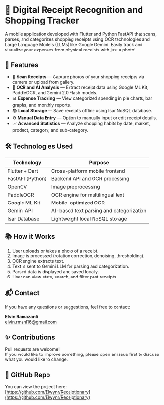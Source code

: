 # 🧾 Digital Receipt Recognition and Shopping Tracker

A mobile application developed with Flutter and Python FastAPI that scans, parses, and categorizes shopping receipts using OCR technologies and Large Language Models (LLMs) like Google Gemini. Easily track and visualize your expenses from physical receipts with just a photo!

## 🚀 Features

- 📸 **Scan Receipts** — Capture photos of your shopping receipts via camera or upload from gallery.
- 🧠 **OCR and AI Analysis** — Extract receipt data using Google ML Kit, PaddleOCR, and Gemini 2.0 Flash models.
- 📊 **Expense Tracking** — View categorized spending in pie charts, bar graphs, and monthly reports.
- 📚 **Local Storage** — Save receipts offline using Isar NoSQL database.
- ⚙️ **Manual Data Entry** — Option to manually input or edit receipt details.
- 📈 **Advanced Statistics** — Analyze shopping habits by date, market, product, category, and sub-category.

## 🛠️ Technologies Used

| Technology       | Purpose                                          |
| -----------------| ------------------------------------------------ |
| Flutter + Dart   | Cross-platform mobile frontend                  |
| FastAPI (Python) | Backend API and OCR processing                  |
| OpenCV           | Image preprocessing                              |
| PaddleOCR        | OCR engine for multilingual text                |
| Google ML Kit    | Mobile-optimized OCR                            |
| Gemini API       | AI-based text parsing and categorization        |
| Isar Database    | Lightweight local NoSQL storage                 |

## 📚 How it Works

1. User uploads or takes a photo of a receipt.
2. Image is processed (rotation correction, denoising, thresholding).
3. OCR engine extracts text.
4. Text is sent to Gemini LLM for parsing and categorization.
5. Parsed data is displayed and saved locally.
6. User can view stats, search, and filter past receipts.

## 📬 Contact

If you have any questions or suggestions, feel free to contact:

**Elvin Ramazanli**  
elvin.rmznl16@gmail.com  

## ✨ Contributions

Pull requests are welcome!  
If you would like to improve something, please open an issue first to discuss what you would like to change.

## 🌟 GitHub Repo

You can view the project here:  
[https://github.com/Elwynr/Receiptionary](https://github.com/Elwynr/Receiptionary)
